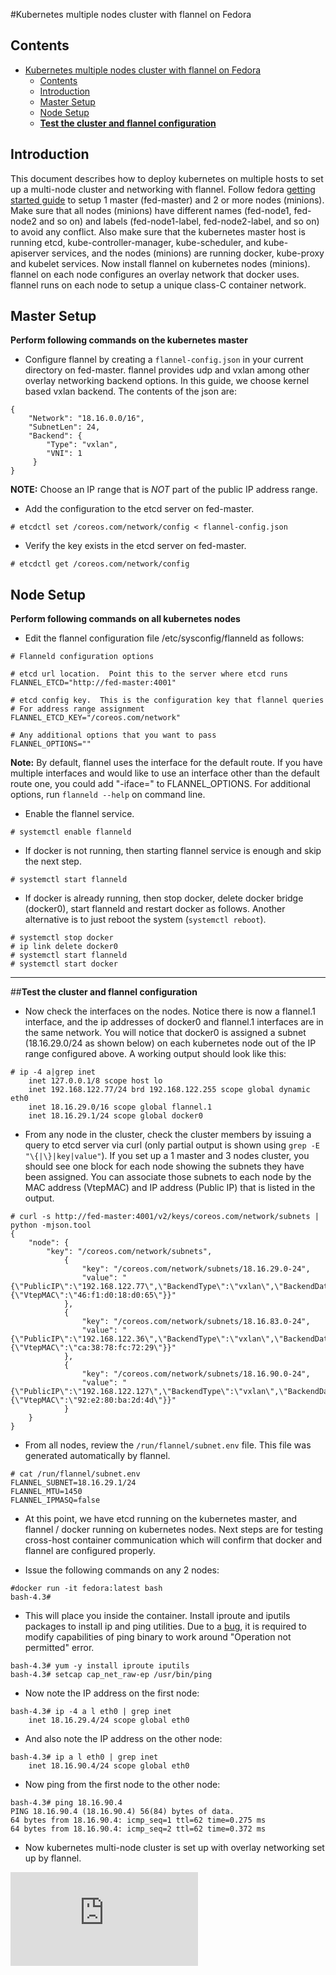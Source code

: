 #Kubernetes multiple nodes cluster with flannel on Fedora

## Contents

- [Kubernetes multiple nodes cluster with flannel on Fedora](#kubernetes-multiple-nodes-cluster-with-flannel-on-fedora)
    - [Contents](#contents)
    - [Introduction](#introduction)
    - [Master Setup](#master-setup)
    - [Node Setup](#node-setup)
    - [**Test the cluster and flannel configuration**](#test-the-cluster-and-flannel-configuration)

## Introduction

This document describes how to deploy kubernetes on multiple hosts to set up a multi-node cluster and networking with flannel. Follow fedora [getting started guide](fedora_manual_config.md) to setup 1 master (fed-master) and 2 or more nodes (minions). Make sure that all nodes (minions) have different names (fed-node1, fed-node2 and so on) and labels (fed-node1-label, fed-node2-label, and so on) to avoid any conflict. Also make sure that the kubernetes master host is running etcd, kube-controller-manager, kube-scheduler, and kube-apiserver services, and the nodes (minions) are running docker, kube-proxy and kubelet services. Now install flannel on kubernetes nodes (minions). flannel on each node configures an overlay network that docker uses. flannel runs on each node to setup a unique class-C container network.

## Master Setup

**Perform following commands on the kubernetes master**

* Configure flannel by creating a `flannel-config.json` in your current directory on fed-master. flannel provides udp and vxlan among other overlay networking backend options. In this guide, we choose kernel based vxlan backend. The contents of the json are:

```
{
    "Network": "18.16.0.0/16",
    "SubnetLen": 24,
    "Backend": {
        "Type": "vxlan",
        "VNI": 1
     }
}
```
**NOTE:** Choose an IP range that is *NOT* part of the public IP address range.

* Add the configuration to the etcd server on fed-master.

```
# etcdctl set /coreos.com/network/config < flannel-config.json
```

* Verify the key exists in the etcd server on fed-master.

```
# etcdctl get /coreos.com/network/config
```

## Node Setup

**Perform following commands on all kubernetes nodes**

* Edit the flannel configuration file /etc/sysconfig/flanneld as follows:

```
# Flanneld configuration options

# etcd url location.  Point this to the server where etcd runs
FLANNEL_ETCD="http://fed-master:4001"

# etcd config key.  This is the configuration key that flannel queries
# For address range assignment
FLANNEL_ETCD_KEY="/coreos.com/network"

# Any additional options that you want to pass
FLANNEL_OPTIONS=""
```

**Note:** By default, flannel uses the interface for the default route. If you have multiple interfaces and would like to use an interface other than the default route one, you could add "-iface=" to FLANNEL_OPTIONS. For additional options, run `flanneld --help` on command line.

* Enable the flannel service.

```
# systemctl enable flanneld
```

* If docker is not running, then starting flannel service is enough and skip the next step.

```
# systemctl start flanneld
```

* If docker is already running, then stop docker, delete docker bridge (docker0), start flanneld and restart docker as follows. Another alternative is to just reboot the system (`systemctl reboot`).

```
# systemctl stop docker
# ip link delete docker0
# systemctl start flanneld
# systemctl start docker
```

***

##**Test the cluster and flannel configuration**

* Now check the interfaces on the nodes. Notice there is now a flannel.1 interface, and the ip addresses of docker0 and flannel.1 interfaces are in the same network. You will notice that docker0 is assigned a subnet (18.16.29.0/24 as shown below) on each kubernetes node out of the IP range configured above. A working output should look like this:

```
# ip -4 a|grep inet
    inet 127.0.0.1/8 scope host lo
    inet 192.168.122.77/24 brd 192.168.122.255 scope global dynamic eth0
    inet 18.16.29.0/16 scope global flannel.1
    inet 18.16.29.1/24 scope global docker0
```

* From any node in the cluster, check the cluster members by issuing a query to etcd server via curl (only partial output is shown using `grep -E "\{|\}|key|value"`). If you set up a 1 master and 3 nodes cluster, you should see one block for each node showing the subnets they have been assigned. You can associate those subnets to each node by the MAC address (VtepMAC) and IP address (Public IP) that is listed in the output.

```
# curl -s http://fed-master:4001/v2/keys/coreos.com/network/subnets | python -mjson.tool
{
    "node": {
        "key": "/coreos.com/network/subnets",
            {
                "key": "/coreos.com/network/subnets/18.16.29.0-24",
                "value": "{\"PublicIP\":\"192.168.122.77\",\"BackendType\":\"vxlan\",\"BackendData\":{\"VtepMAC\":\"46:f1:d0:18:d0:65\"}}"
            },
            {
                "key": "/coreos.com/network/subnets/18.16.83.0-24",
                "value": "{\"PublicIP\":\"192.168.122.36\",\"BackendType\":\"vxlan\",\"BackendData\":{\"VtepMAC\":\"ca:38:78:fc:72:29\"}}"
            },
            {
                "key": "/coreos.com/network/subnets/18.16.90.0-24",
                "value": "{\"PublicIP\":\"192.168.122.127\",\"BackendType\":\"vxlan\",\"BackendData\":{\"VtepMAC\":\"92:e2:80:ba:2d:4d\"}}"
            }
    }
}
```

* From all nodes, review the `/run/flannel/subnet.env` file.  This file was generated automatically by flannel.

```
# cat /run/flannel/subnet.env
FLANNEL_SUBNET=18.16.29.1/24
FLANNEL_MTU=1450
FLANNEL_IPMASQ=false
```

* At this point, we have etcd running on the kubernetes master, and flannel / docker running on kubernetes nodes. Next steps are for testing cross-host container communication which will confirm that docker and flannel are configured properly.

* Issue the following commands on any 2 nodes:

```
#docker run -it fedora:latest bash
bash-4.3# 
```

* This will place you inside the container. Install iproute and iputils packages to install ip and ping utilities. Due to a [bug](https://bugzilla.redhat.com/show_bug.cgi?id=1142311), it is required to modify capabilities of ping binary to work around "Operation not permitted" error.

```
bash-4.3# yum -y install iproute iputils
bash-4.3# setcap cap_net_raw-ep /usr/bin/ping
```

* Now note the IP address on the first node:

```
bash-4.3# ip -4 a l eth0 | grep inet
    inet 18.16.29.4/24 scope global eth0
```

* And also note the IP address on the other node:

```
bash-4.3# ip a l eth0 | grep inet
    inet 18.16.90.4/24 scope global eth0
```

* Now ping from the first node to the other node:

```
bash-4.3# ping 18.16.90.4
PING 18.16.90.4 (18.16.90.4) 56(84) bytes of data.
64 bytes from 18.16.90.4: icmp_seq=1 ttl=62 time=0.275 ms
64 bytes from 18.16.90.4: icmp_seq=2 ttl=62 time=0.372 ms
```

* Now kubernetes multi-node cluster is set up with overlay networking set up by flannel.


[![Analytics](https://kubernetes-site.appspot.com/UA-36037335-10/GitHub/docs/getting-started-guides/fedora/flannel_multi_node_cluster.md?pixel)]()
